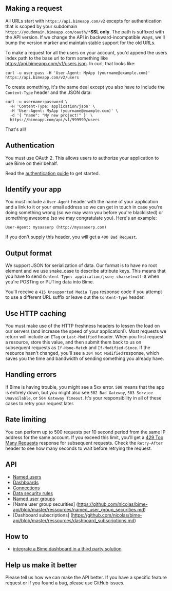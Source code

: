 Making a request
----------------

All URLs start with `https://api.bimeapp.com/v2` excepts for authentication that is scoped by your subdomain `https://youdomain.bimeapp.com/oauth/*`**SSL only**. The path is suffixed with the API version. If we change the API in backward-incompatible ways, we'll bump the version marker and maintain stable support for the old URLs.

To make a request for all the users on your account, you'd append the users index path to the base url to form something like https://api.bimeapp.com/v1/users.json. In curl, that looks like:

```shell
curl -u user:pass -H 'User-Agent: MyApp (yourname@example.com)' https://api.bimeapp.com/v2/users
```

To create something, it's the same deal except you also have to include the `Content-Type` header and the JSON data:

```shell
curl -u username:password \
  -H 'Content-Type: application/json' \
  -H 'User-Agent: MyApp (yourname@example.com)' \
  -d '{ "name": "My new project!" }' \
  https://bimeapp.com/api/v1/999999/users
```

That's all!


Authentication
--------------


You must use OAuth 2. This allows users to authorize your application to use Bime on their behalf.

Read the [authentication guide](https://github.com/nicolas/bime-api/blob/master/authentication.md) to get started.


Identify your app
-----------------

You must include a `User-Agent` header with the name of your application and a link to it or your email address so we can get in touch in case you're doing something wrong (so we may warn you before you're blacklisted) or something awesome (so we may congratulate you). Here's an example:

    User-Agent: mysaaserp (http://mysaaserp.com)

If you don't supply this header, you will get a `400 Bad Request`.


Output format
-------------

We support JSON for serialization of data. Our format is to have no root element and we use snake\_case to describe attribute keys. This means that you have to send `Content-Type: application/json; charset=utf-8` when you're POSTing or PUTing data into Bime.

You'll receive a `415 Unsupported Media Type` response code if you attempt to use a different URL suffix or leave out the `Content-Type` header.



Use HTTP caching
----------------

You must make use of the HTTP freshness headers to lessen the load on our servers (and increase the speed of your application!). Most requests we return will include an `ETag` or `Last-Modified` header. When you first request a resource, store this value, and then submit them back to us on subsequent requests as `If-None-Match` and `If-Modified-Since`. If the resource hasn't changed, you'll see a `304 Not Modified` response, which saves you the time and bandwidth of sending something you already have.


Handling errors
---------------

If Bime is having trouble, you might see a 5xx error. `500` means that the app is entirely down, but you might also see `502 Bad Gateway`, `503 Service Unavailable`, or `504 Gateway Timeout`. It's your responsibility in all of these cases to retry your request later. 



Rate limiting
-------------

You can perform up to 500 requests per 10 second period from the same IP address for the same account. If you exceed this limit, you'll get a [429 Too Many Requests](http://tools.ietf.org/html/draft-nottingham-http-new-status-02#section-4) response for subsequent requests. Check the `Retry-After` header to see how many seconds to wait before retrying the request.



API
-----------------
* [Named users](https://github.com/nicolas/bime-api/blob/master/ressources/named_users.md)
* [Dashboards](https://github.com/nicolas/bime-api/blob/master/ressources/dashboards.md)
* [Connections](https://github.com/nicolas/bime-api/blob/master/ressources/connections.md)
* [Data security rules](https://github.com/nicolas/bime-api/blob/master/ressources/data_security_rules.md)
* [Named user groups](https://github.com/nicolas/bime-api/blob/master/ressources/named_user_groups.md) 
* [Name user group securities] (https://github.com/nicolas/bime-api/blob/master/ressources/named_user_group_securities.md)
* [Dashboard subscriptions] (https://github.com/nicolas/bime-api/blob/master/ressources/dashboard_subscriptions.md)


How to
----------------
* [integrate a Bime dashboard in a third party solution](https://github.com/nicolas/bime-api/blob/master/usages/dashboard_integration.md) 



Help us make it better
----------------------

Please tell us how we can make the API better. If you have a specific feature request or if you found a bug, please use GitHub issues. 
